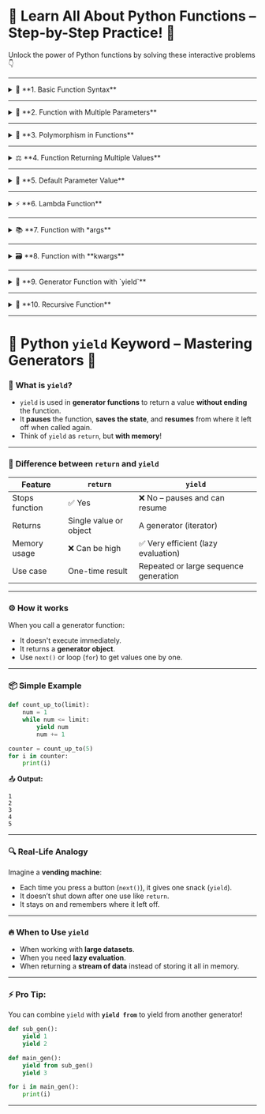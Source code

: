 # 🧠 Learn All About Python Functions – Step-by-Step Practice! 🚀

Unlock the power of Python functions by solving these interactive problems 👇

---

<details>
<summary>🔹 **1. Basic Function Syntax**</summary>

✏️ **Problem:**
Write a function to calculate and return the **square of a number**.

```python
def square(num):
    return num ** 2

print(square(5))  # Output: 25
```

</details>

---

<details>
<summary>🔸 **2. Function with Multiple Parameters**</summary>

✏️ **Problem:**
Create a function that takes **two numbers** as parameters and returns their **sum**.

```python
def add(a, b):
    return a + b

print(add(3, 7))  # Output: 10
```

</details>

---

<details>
<summary>🔀 **3. Polymorphism in Functions**</summary>

✏️ **Problem:**
Write a function `multiply` that multiplies **two numbers**, but can also **accept and multiply strings**.

```python
def multiply(a, b):
    return a * b

print(multiply(3, 4))      # Output: 12
print(multiply("Hi", 3))   # Output: HiHiHi
```

</details>

---

<details>
<summary>⚖️ **4. Function Returning Multiple Values**</summary>

✏️ **Problem:**
Create a function that returns both the **area** and **circumference** of a circle given its **radius**.

```python
import math

def circle_stats(radius):
    area = math.pi * radius ** 2
    circumference = 2 * math.pi * radius
    return area, circumference

a, c = circle_stats(5)
print(f"Area: {a}, Circumference: {c}")
```

</details>

---

<details>
<summary>👤 **5. Default Parameter Value**</summary>

✏️ **Problem:**
Write a function that **greets a user**. If no name is provided, it should greet with a **default name**.

```python
def greet(name="Guest"):
    print(f"Hello, {name}!")

greet("Darshan")  # Output: Hello, Darshan!
greet()           # Output: Hello, Guest!
```

</details>

---

<details>
<summary>⚡ **6. Lambda Function**</summary>

✏️ **Problem:**
Create a **lambda function** to compute the **cube** of a number.

```python
cube = lambda x: x ** 3
print(cube(3))  # Output: 27
```

</details>

---

<details>
<summary>📚 **7. Function with *args**</summary>

✏️ **Problem:**
Write a function that takes a **variable number of arguments** and returns their **sum**.

```python
def sum_all(*args):
    return sum(args)

print(sum_all(1, 2, 3, 4))  # Output: 10
```

</details>

---

<details>
<summary>🗃️ **8. Function with **kwargs**</summary>

✏️ **Problem:**
Create a function that accepts any number of **keyword arguments** and prints them as **key: value**.

```python
def print_kwargs(**kwargs):
    for key, value in kwargs.items():
        print(f"{key}: {value}")

print_kwargs(name="Alice", age=25, city="Delhi")
```

</details>

---

<details>
<summary>🔄 **9. Generator Function with `yield`**</summary>

✏️ **Problem:**
Write a **generator function** that yields all **even numbers** up to a specified limit.

```python
def even_generator(limit):
    for i in range(0, limit + 1, 2):
        yield i

for num in even_generator(10):
    print(num, end=" ")  # Output: 0 2 4 6 8 10
```

</details>

---

<details>
<summary>🧬 **10. Recursive Function**</summary>

✏️ **Problem:**
Create a **recursive function** to calculate the **factorial** of a number.

```python
def factorial(n):
    if n == 0 or n == 1:
        return 1
    return n * factorial(n - 1)

print(factorial(5))  # Output: 120
```

</details>

---
# 🔄 Python `yield` Keyword – Mastering Generators 🚀

### 🧠 **What is `yield`?**

* `yield` is used in **generator functions** to return a value **without ending** the function.
* It **pauses** the function, **saves the state**, and **resumes** from where it left off when called again.
* Think of `yield` as `return`, but **with memory**!

---

### 🔁 **Difference between `return` and `yield`**

| Feature        | `return`               | `yield`                               |
| -------------- | ---------------------- | ------------------------------------- |
| Stops function | ✅ Yes                  | ❌ No – pauses and can resume          |
| Returns        | Single value or object | A generator (iterator)                |
| Memory usage   | ❌ Can be high          | ✅ Very efficient (lazy evaluation)    |
| Use case       | One-time result        | Repeated or large sequence generation |

---

### ⚙️ **How it works**

When you call a generator function:

* It doesn't execute immediately.
* It returns a **generator object**.
* Use `next()` or loop (`for`) to get values one by one.

---

### 📦 **Simple Example**

```python
def count_up_to(limit):
    num = 1
    while num <= limit:
        yield num
        num += 1

counter = count_up_to(5)
for i in counter:
    print(i)
```

📤 **Output:**

```
1
2
3
4
5
```

---

### 🔍 **Real-Life Analogy**

Imagine a **vending machine**:

* Each time you press a button (`next()`), it gives one snack (`yield`).
* It doesn’t shut down after one use like `return`.
* It stays on and remembers where it left off.

---

### 🔥 **When to Use `yield`**

* When working with **large datasets**.
* When you need **lazy evaluation**.
* When returning a **stream of data** instead of storing it all in memory.

---

### ⚡ Pro Tip:

You can combine `yield` with **`yield from`** to yield from another generator!

```python
def sub_gen():
    yield 1
    yield 2

def main_gen():
    yield from sub_gen()
    yield 3

for i in main_gen():
    print(i)
```
---

